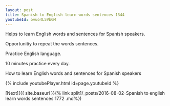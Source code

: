 ```yaml
---
layout: post
title: Spanish to English learn words sentences 1344 
youtubeId: ovuo4L5VbGM
---
```

 
 
Helps to learn English words and sentences for Spanish speakers.

Opportunitiy to repeat the words sentences. 

Practice English language. 
 
10 minutes practice every day. 
 
How to learn English words and sentences for Spanish speakers 
 
{% include youtubePlayer.html id=page.youtubeId %}
 
 
[Next]({{ site.baseurl }}{% link  split1/_posts/2016-08-02-Spanish to english learn words sentences 1772 .md%})
 

